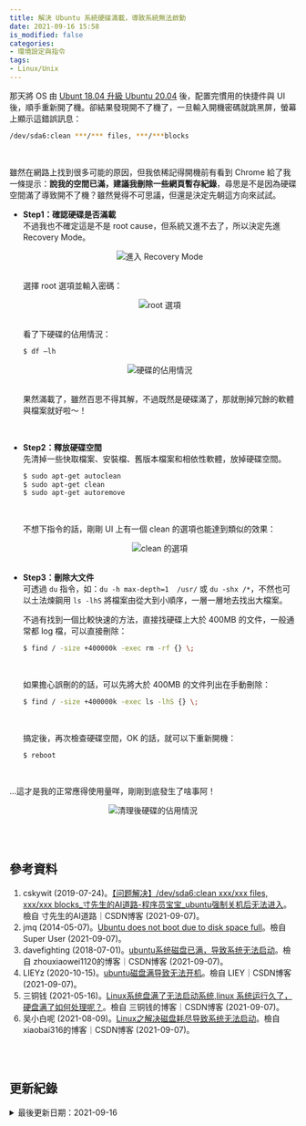 ```yaml
---
title: 解決 Ubuntu 系統硬碟滿載，導致系統無法啟動
date: 2021-09-16 15:58
is_modified: false
categories:
- 環境設定與指令
tags:
- Linux/Unix 
--- 
```


那天將 OS 由 [Ubunt 18.04 升級 Ubuntu 20.04](/Upgrade-Ubuntu) 後，配置完慣用的快捷件與 UI 後，順手重新開了機。卻結果發現開不了機了，一旦輸入開機密碼就跳黑屏，螢幕上顯示這錯誤訊息：
  
```bash
/dev/sda6:clean ***/*** files, ***/***blocks
```
<!--more-->

<br>

雖然在網路上找到很多可能的原因，但我依稀記得開機前有看到 Chrome 給了我一條提示：**說我的空間已滿，建議我刪除一些網頁暫存紀錄**，尋思是不是因為硬碟空間滿了導致開不了機？雖然覺得不可思議，但還是決定先朝這方向來試試。

- **Step1：確認硬碟是否滿載**  
    不過我也不確定這是不是 root cause，但系統又進不去了，所以決定先進 Recovery Mode。
    <center> <img src="https://i.imgur.com/8knMlcs.png" alt="進入 Recovery Mode"></center>
    <br>
    
    選擇 root 選項並輸入密碼：
    <center> <img src="https://i.imgur.com/l55nGN7.png" alt="root 選項"></center>
    <br>
    
    看了下硬碟的佔用情況：
    ```bash
    $ df –lh 
    ```
    <center> <img src="https://i.imgur.com/BtWNLaj.png" alt="硬碟的佔用情況"></center>
    <br>
    
    果然滿載了，雖然百思不得其解，不過既然是硬碟滿了，那就刪掉冗餘的軟體與檔案就好啦～！
    
    <br>
    
- **Step2：釋放硬碟空間**  
    先清掉一些快取檔案、安裝檔、舊版本檔案和相依性軟體，放掉硬碟空間。 
    ```bash
    $ sudo apt-get autoclean
    $ sudo apt-get clean
    $ sudo apt-get autoremove
    ```
    <br>
    
    不想下指令的話，剛剛 UI 上有一個 clean 的選項也能達到類似的效果：
    <center> <img src="https://i.imgur.com/WtjAZvG.png" alt="clean 的選項"></center>
       
    <br>
    
- **Step3：刪除大文件**   
    可透過 `du` 指令，如：`du -h max-depth=1  /usr/` 或 `du -shx /*`，不然也可以土法煉鋼用 `ls -lhS` 將檔案由從大到小順序，一層一層地去找出大檔案。
    
    不過有找到一個比較快速的方法，直接找硬碟上大於 400MB 的文件，一般通常都 log 檔，可以直接刪除： 
    ```bash
    $ find / -size +400000k -exec rm -rf {} \;
    ```
        
    <br>
    
    如果擔心誤刪的的話，可以先將大於 400MB 的文件列出在手動刪除：
    ```bash
    $ find / -size +400000k -exec ls -lhS {} \;
    ```
        
    <br>
       
    搞定後，再次檢查硬碟空間，OK 的話，就可以下重新開機：
    ```
    $ reboot
    ```
    <br>
    
...這才是我的正常應得使用量咩，剛剛到底發生了啥事阿！
<center> <img src="https://i.imgur.com/Hrv4vHV.png" alt="清理後硬碟的佔用情況"></center>



<br><br> 

## 參考資料 
1. cskywit (2019-07-24)。[【问题解决】/dev/sda6:clean xxx/xxx files, xxx/xxx blocks_寸先生的AI道路-程序员宝宝_ubuntu强制关机后无法进入](https://www.cxybb.com/article/cskywit/97142880)。檢自 寸先生的AI道路｜CSDN博客 (2021-09-07)。
2. jmq (2014-05-07)。[Ubuntu does not boot due to disk space full](https://superuser.com/questions/750782/ubuntu-does-not-boot-due-to-disk-space-full)。檢自 Super User (2021-09-07)。
3. davefighting (2018-07-01)。[ubuntu系统磁盘已满，导致系统无法启动](https://blog.csdn.net/zhouxiaowei1120/article/details/80872905?utm_medium=distribute.pc_relevant.none-task-blog-2%7Edefault%7EBlogCommendFromMachineLearnPai2%7Edefault-1.essearch_pc_relevant&depth_1-utm_source=distribute.pc_relevant.none-task-blog-2%7Edefault%7EBlogCommendFromMachineLearnPai2%7Edefault-1.essearch_pc_relevant)。檢自 zhouxiaowei1120的博客｜CSDN博客 (2021-09-07)。
4. LIEYz (2020-10-15)。[ubuntu磁盘满导致无法开机](https://blog.csdn.net/qq_18998145/article/details/109091091)。檢自 LIEY｜CSDN博客 (2021-09-07)。
5. 三铜钱 (2021-05-16)。[Linux系统盘满了无法启动系统,linux 系统运行久了，硬盘满了如何处理呢？](https://blog.csdn.net/weixin_33402252/article/details/116985928?utm_medium=distribute.pc_relevant.none-task-blog-2%7Edefault%7EBlogCommendFromBaidu%7Edefault-7.essearch_pc_relevant&depth_1-utm_source=distribute.pc_relevant.none-task-blog-2%7Edefault%7EBlogCommendFromBaidu%7Edefault-7.essearch_pc_relevant)。檢自 三铜钱的博客｜CSDN博客 (2021-09-07)。
6. 吴小白呢 (2021-08-09)。[Linux之解决磁盘耗尽导致系统无法启动](https://blog.csdn.net/xiaobai316/article/details/119535325?utm_medium=distribute.pc_relevant.none-task-blog-2~default~baidujs_title~default-1.essearch_pc_relevant&spm=1001.2101.3001.4242)。檢自 xiaobai316的博客｜CSDN博客 (2021-09-07)。
 


<br><br>  

## 更新紀錄
<details class="update_stamp">
  <summary>最後更新日期：2021-09-16</summary>
  <ul>
    <li>2021-09-16 發布</li>
    <li>2021-09-07 完稿</li>
    <li>2021-09-07 起稿</li>
  </ul>
</details>